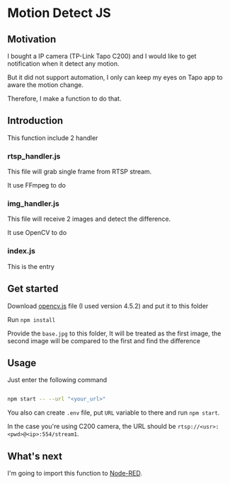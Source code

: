 
# Motion Detect JS

## Motivation
I bought a IP camera (TP-Link Tapo C200) and I would like to get notification when it detect any motion.

But it did not support automation, I only can keep my eyes on Tapo app to aware the motion change.

Therefore, I make a function to do that.

## Introduction
This function include 2 handler

### rtsp_handler.js

This file will grab single frame from RTSP stream.

It use FFmpeg to do

### img_handler.js

This file will receive 2 images and detect the difference.

It use OpenCV to do

### index.js

This is the entry

## Get started

Download [opencv.js](https://docs.opencv.org/4.5.2/opencv.js) file (I used version 4.5.2) and put it to this folder

Run `npm install`

Provide the `base.jpg` to this folder, It will be treated as the first image, the second image will be compared to the first and find the difference

## Usage

Just enter the following command

```bash

npm start -- --url "<your_url>"

```

You also can create `.env` file, put `URL` variable to there and run `npm start`.

In the case you're using C200 camera, the URL should be `rtsp://<usr>:<pwd>@<ip>:554/stream1`.

## What's next

I'm going to import this function to [Node-RED](https://nodered.org/).

